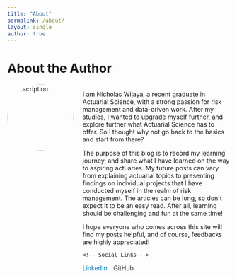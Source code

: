 ```yaml
---
title: "About"
permalink: /about/
layout: single
author: true
---
```

# About the Author

<div style="display: flex; align-items: flex-start; gap: 20px;">
  <!-- Profile Picture -->
  <img src="https://actuary492.github.io/assets/images/myself.jpg" 
       alt="description" 
       style="width: 150px; height: auto; border-radius: 50%;">

  <!-- Text and Social Links -->
  <div>
    <p>
      I am Nicholas Wijaya, a recent graduate in Actuarial Science, with a strong passion for risk management and data-driven work. After my studies, I wanted to upgrade myself further, and explore further what Actuarial Science has to offer. So I thought why not go back to the basics and start from there? 
    </p>
    <p>
      The purpose of this blog is to record my learning journey, and share what I have learned on the way to aspiring actuaries. My future posts can vary from explaining actuarial topics to presenting findings on individual projects that I have conducted myself in the realm of risk management. The articles can be long, so don't expect it to be an easy read. After all, learning should be challenging and fun at the same time! 
    </p>
    <p>
      I hope everyone who comes across this site will find my posts helpful, and of course, feedbacks are highly appreciated!  
    </p>

    <!-- Social Links -->
  <div style="margin-top: 10px;">
      <a href="https://linkedin.com/in/nwjya" target="_blank" style="margin-right: 10px; text-decoration: none; color: #0077b5;">
        LinkedIn
      </a>
      <a href="https://github.com/actuary492" target="_blank" style="margin-right: 10px; text-decoration: none; color: #333;">
        GitHub
